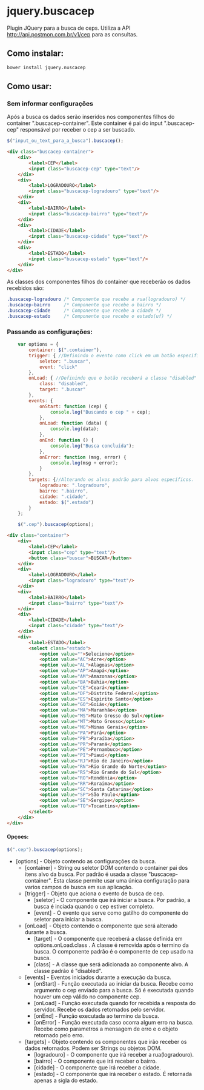 # jquery.buscacep
Plugin JQuery para a busca de ceps. Utiliza a API http://api.postmon.com.br/v1/cep para as consultas.

## Como instalar:

```bash
bower install jquery.nuscacep
```

## Como usar:

### Sem informar configurações

Após a busca os dados serão inseridos nos componentes filhos do container ".buscacep-container". Este container é pai do input ".buscacep-cep" responsável por receber o cep a ser buscado.

```javascript
$("input_ou_text_para_a_busca").buscacep();
```

```html
<div class="buscacep-container">
    <div>
        <label>CEP</label>
        <input class="buscacep-cep" type="text"/>
    </div>
    <div>
        <label>LOGRADOURO</label>
        <input class="buscacep-logradouro" type="text"/>
    </div>
    <div>
        <label>BAIRRO</label>
        <input class="buscacep-bairro" type="text"/>
    </div>
    <div>
        <label>CIDADE</label>
        <input class="buscacep-cidade" type="text"/>
    </div>
    <div>
        <label>ESTADO</label>
        <input class="buscacep-estado" type="text"/>
    </div>
</div>
```

As classes dos componentes filhos do container que receberão os dados recebidos são:

```css
.buscacep-logradouro /* Componente que recebe a rua(logradouro) */
.buscacep-bairro     /* Componente que recebe o bairro */
.buscacep-cidade     /* Componente que recebe a cidade */
.buscacep-estado     /* Componente que recebe o estado(uf) */
```

### Passando as configurações:

```javascript
    var options = {
        container: $(".container"),
        trigger: { //Definindo o evento como click em um botão especifico.
            seletor: ".buscar",
            event: "click"
        },
        onLoad: { //Definindo que o botão receberá a classe "disabled" durante a execução.
            class: "disabled",
            target: ".buscar"
        },
        events: {
            onStart: function (cep) {
                console.log("Buscando o cep " + cep);
            },
            onLoad: function (data) {
                console.log(data);
            },
            onEnd: function () {
                console.log("Busca concluída");
            },
            onError: function (msg, error) {
                console.log(msg + error);
            }
        },
        targets: {//Alterando os alvos padrão para alvos específicos.
            logradouro: ".logradouro",
            bairro: ".bairro",
            cidade: ".cidade",
            estado: $(".estado")
        }
    };

    $(".cep").buscacep(options);
```
```html
<div class="container">
    <div>
        <label>CEP</label>
        <input class="cep" type="text"/>
        <button class="buscar">BUSCAR</button>
    </div>
    <div>
        <label>LOGRADOURO</label>
        <input class="logradouro" type="text"/>
    </div>
    <div>
        <label>BAIRRO</label>
        <input class="bairro" type="text"/>
    </div>
    <div>
        <label>CIDADE</label>
        <input class="cidade" type="text"/>
    </div>
    <div>
        <label>ESTADO</label>
        <select class="estado">
            <option value="">Selecione</option>
            <option value="AC">Acre</option>
            <option value="AL">Alagoas</option>
            <option value="AP">Amapá</option>
            <option value="AM">Amazonas</option>
            <option value="BA">Bahia</option>
            <option value="CE">Ceará</option>
            <option value="DF">Distrito Federal</option>
            <option value="ES">Espirito Santo</option>
            <option value="GO">Goiás</option>
            <option value="MA">Maranhão</option>
            <option value="MS">Mato Grosso do Sul</option>
            <option value="MT">Mato Grosso</option>
            <option value="MG">Minas Gerais</option>
            <option value="PA">Pará</option>
            <option value="PB">Paraíba</option>
            <option value="PR">Paraná</option>
            <option value="PE">Pernambuco</option>
            <option value="PI">Piauí</option>
            <option value="RJ">Rio de Janeiro</option>
            <option value="RN">Rio Grande do Norte</option>
            <option value="RS">Rio Grande do Sul</option>
            <option value="RO">Rondônia</option>
            <option value="RR">Roraima</option>
            <option value="SC">Santa Catarina</option>
            <option value="SP">São Paulo</option>
            <option value="SE">Sergipe</option>
            <option value="TO">Tocantins</option>
        </select>
    </div>
</div>
```

#### Opçoes:

```javascript
$(".cep").buscacep(options);
```
* [options] - Objeto contendo as configurações da busca.
    * [container] - String ou seletor DOM contendo o container pai dos itens alvo da busca. Por padrão é usada a classe "buscacep-container". Esta classe permite usar uma única configuração para varios campos de busca em sua aplicação.
    * [trigger]   - Objeto que aciona o evento de busca de cep.
        * [seletor]    - O componente que irá iniciar a busca. Por padrão, a busca é inciada quando o cep estiver completo.
        * [event]      - O evento que serve como gatilho do componente do seletor para iniciar a busca.
    * [onLoad]    - Objeto contendo o componente que será alterado durante a busca.
        * [target]     - O componente que receberá a classe definida em options.onLoad.class . A classe é removida após o termino da busca. O componente padrão é o componente de cep usado na busca.
        * [class]      - A classe que será adicionada ao componente alvo. A classe padrão é "disabled".
    * [events]    - Eventos iniciados durante a execução da busca.
        * [onStart]    - Função executada ao iniciar da busca. Recebe como argumento o cep enviado para a busca. Só é executada quando houver um cep válido no componente cep.
        * [onLoad]     - Função executada quando for recebida a resposta do servidor. Recebe os dados retornados pelo servidor.
        * [onEnd]      - Função executada ao termino da busca.
        * [onError]    - Função executada caso ocorra algum erro na busca. Recebe como parametros a mensagem de erro e o objeto retornado pelo erro.
    * [targets]   - Objeto contendo os componentes que irão receber os dados retornados. Podem ser Strings ou objetos DOM.
        * [logradouro] - O componente que irá receber a rua(logradouro).
        * [bairro]     - O componente que irá receber o bairro.
        * [cidade]     - O componente que irá receber a cidade.
        * [estado]     - O componente que irá receber o estado. É retornada apenas a sigla do estado.
